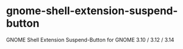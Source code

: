 gnome-shell-extension-suspend-button
====================================

GNOME Shell Extension Suspend-Button for GNOME 3.10 / 3.12 / 3.14

